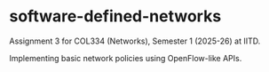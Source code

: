 # software-defined-networks

Assignment 3 for COL334 (Networks), Semester 1 (2025-26) at IITD.

Implementing basic network policies using OpenFlow-like APIs.
